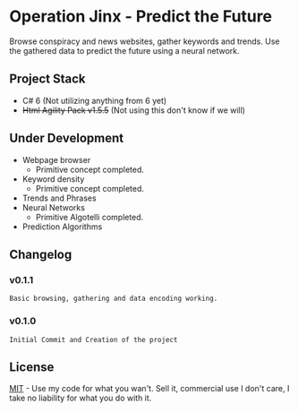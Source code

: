 # Operation Jinx - Predict the Future
 Browse conspiracy and news websites, gather keywords and trends. Use the gathered data to predict the future using a neural network.

## Project Stack
* C# 6 (Not utilizing anything from 6 yet)
* ~~Html Agility Pack v1.5.5~~ (Not using this don't know if we will)

## Under Development
* Webpage browser
  * Primitive concept completed.
* Keyword density
  * Primitive concept completed.
* Trends and Phrases
* Neural Networks
  * Primitive Algotelli completed.
* Prediction Algorithms

## Changelog
### v0.1.1
```
Basic browsing, gathering and data encoding working.
```
### v0.1.0
```
Initial Commit and Creation of the project
```

## License
[MIT](https://github.com/Quadrat1c/OpJinx/blob/master/LICENSE) - Use my code for what you wan't. Sell it, commercial use I don't care, I take no liability for what you do with it.
